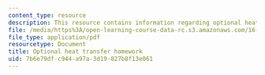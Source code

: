 ```yaml
---
content_type: resource
description: This resource contains information regarding optional heat transfer homework.
file: /media/https%3A/open-learning-course-data-rc.s3.amazonaws.com/16-50-introduction-to-propulsion-systems-spring-2012/7b6e79dfc944a97a3d19827b8f13e061_MIT16_50S12_hw_opt.pdf
file_type: application/pdf
resourcetype: Document
title: Optional heat transfer homework
uid: 7b6e79df-c944-a97a-3d19-827b8f13e061
---
```

